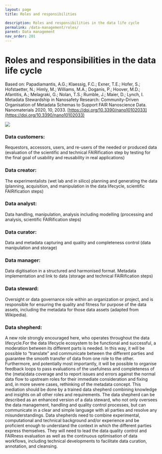 ```yaml
---
layout: page
title: Roles and responsibilities

description: Roles and responsibilities in the data life cycle
permalink: /data-management/roles/
parent: Data management
nav_order: 201
---
```


#  Roles and responsibilities in the data life cycle
Based on: Papadiamantis, A.G.; Klaessig, F.C.; Exner, T.E.; Hofer, S.; Hofstaetter, N.; Himly, M.; Williams, M.A.; Doganis, P.; Hoover, M.D.; Afantitis, A.; Melagraki, G.; Nolan, T.S.; Rumble, J.; Maier, D.; Lynch, I. Metadata Stewardship in Nanosafety Research: Community-Driven Organisation of Metadata Schemas to Support FAIR Nanoscience Data. Nanomaterials 2020, 10, 2033. [https://doi.org/10.3390/nano10102033](https://doi.org/10.3390/nano10102033)

![](../../images/roles.png)


### Data customers: 
Requestors, accessors, users, and re-users of the needed or produced data (evaluation of the scientific and technical FAIRification step by testing for the final goal of usability and reusability in real applications)

### Data creator:
The experimentalists (wet lab and in silico) planning and generating the data (planning, acquisition, and manipulation in the data lifecycle, scientific FAIRification steps)

### Data analyst: 
Data handling, manipulation, analysis including modelling (processing and analysis, scientific FAIRification steps)

### Data curator: 
Data and metadata capturing and quality and completeness control (data manipulation and storage)

### Data manager: 
Data digitisation in a structured and harmonised format. Metadata implementation and link to data (storage and technical FAIRification steps)

### Data steward:
Oversight or data governance role within an organization or project, and is responsible for ensuring the quality and fitness for purpose of the data assets, including the metadata for those data assets (adapted from Wikipedia).

### Data shepherd:
A new role strongly encouraged here, who operates throughout the data lifecycle.For the data lifecycle ecosystem to be functional and successful, a moderation between its different parts is needed. In this way, it will be possible to “translate” and communicate between the different parties and guarantee the smooth transfer of data from one role to the other. Furthermore, and potentially most importantly, it will be possible to organise feedback loops to pass evaluations of the usefulness and completeness of the (meta)data coverage and to report issues and errors against the normal data flow to upstream roles for their immediate consideration and fixing and, in more severe cases, rethinking of the metadata concept. This mediation should be done by a trained data shepherd combining knowledge and insights on all other roles and requirements. The data shepherd can be described as an enhanced version of a data steward, who not only oversees the data management, handling and quality control processes, but can communicate in a clear and simple language with all parties and resolve any misunderstandings. Data shepherds need to combine experimental, computational and technical background and/or experience and be proficient enough to understand the context in which the different parties express themselves. They will need to lead the data quality control and FAIRness evaluation as well as the continuous optimisation of data workflows, including technical developments to facilitate data curation, annotation, and cleansing.
